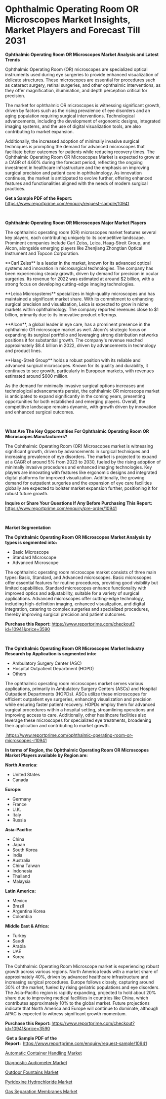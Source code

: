 <p><h1>Ophthalmic Operating Room OR Microscopes Market Insights, Market Players and Forecast Till 2031</h1></p><p><strong>Ophthalmic Operating Room OR Microscopes Market Analysis and Latest Trends</strong></p>
<p><p>Ophthalmic Operating Room (OR) microscopes are specialized optical instruments used during eye surgeries to provide enhanced visualization of delicate structures. These microscopes are essential for procedures such as cataract surgery, retinal surgeries, and other ophthalmic interventions, as they offer magnification, illumination, and depth perception critical for precision.</p><p>The market for ophthalmic OR microscopes is witnessing significant growth, driven by factors such as the rising prevalence of eye disorders and an aging population requiring surgical interventions. Technological advancements, including the development of ergonomic designs, integrated imaging systems, and the use of digital visualization tools, are also contributing to market expansion. </p><p>Additionally, the increased adoption of minimally invasive surgical techniques is prompting the demand for advanced microscopes that facilitate better outcomes for patients while reducing recovery times. The Ophthalmic Operating Room OR Microscopes Market is expected to grow at a CAGR of 4.60% during the forecast period, reflecting the ongoing investment in healthcare infrastructure and the emphasis on improving surgical precision and patient care in ophthalmology. As innovation continues, the market is anticipated to evolve further, offering enhanced features and functionalities aligned with the needs of modern surgical practices.</p></p>
<p><strong>Get a Sample PDF of the Report:&nbsp;</strong> <a href="https://www.reportprime.com/enquiry/request-sample/10941?utm_campaign=1842&utm_medium=2&utm_source=Github&utm_content=ia&utm_term=29112024&utm_id=ophthalmic-operating-room-or-microscopes">https://www.reportprime.com/enquiry/request-sample/10941</a></p>
<p>&nbsp;</p>
<p><strong>Ophthalmic Operating Room OR Microscopes Major Market Players</strong></p>
<p><p>The ophthalmic operating room (OR) microscopes market features several key players, each contributing uniquely to its competitive landscape. Prominent companies include Carl Zeiss, Leica, Haag-Streit Group, and Alcon, alongside emerging players like Zhenjiang Zhongtian Optical Instrument and Topcon Corporation. </p><p>**Carl Zeiss** is a leader in the market, known for its advanced optical systems and innovation in microsurgical technologies. The company has been experiencing steady growth, driven by demand for precision in ocular surgeries. Its revenue for 2022 was estimated at around $2 billion, with a strong focus on developing cutting-edge imaging technologies.</p><p>**Leica Microsystems** specializes in high-quality microscopes and has maintained a significant market share. With its commitment to enhancing surgical precision and visualization, Leica is expected to grow in niche markets within ophthalmology. The company reported revenues close to $1 billion, primarily due to its innovative product offerings.</p><p>**Alcon**, a global leader in eye care, has a prominent presence in the ophthalmic OR microscope market as well. Alcon's strategic focus on expanding its surgical portfolio and leveraging strong distribution networks positions it for substantial growth. The company's revenue reached approximately $8.4 billion in 2022, driven by advancements in technology and product lines.</p><p>**Haag-Streit Group** holds a robust position with its reliable and advanced surgical microscopes. Known for its quality and durability, it continues to see growth, particularly in European markets, with revenues estimated around $600 million.</p><p>As the demand for minimally invasive surgical options increases and technological advancements persist, the ophthalmic OR microscope market is anticipated to expand significantly in the coming years, presenting opportunities for both established and emerging players. Overall, the competitive landscape remains dynamic, with growth driven by innovation and enhanced surgical outcomes.</p></p>
<p>&nbsp;</p>
<p><strong>What Are The Key Opportunities For Ophthalmic Operating Room OR Microscopes Manufacturers?</strong></p>
<p><p>The Ophthalmic Operating Room (OR) Microscopes market is witnessing significant growth, driven by advancements in surgical techniques and increasing prevalence of eye disorders. The market is projected to expand at a CAGR of around 5% from 2023 to 2030, fueled by the rising adoption of minimally invasive procedures and enhanced imaging technologies. Key players are innovating with features like ergonomic designs and integrated digital platforms for improved visualization. Additionally, the growing demand for outpatient surgeries and the expansion of eye care facilities globally are expected to bolster market expansion further, positioning it for robust future growth.</p></p>
<p><strong>Inquire or Share Your Questions If Any Before Purchasing This Report:</strong> <a href="https://www.reportprime.com/enquiry/pre-order/10941?utm_campaign=1842&utm_medium=2&utm_source=Github&utm_content=ia&utm_term=29112024&utm_id=ophthalmic-operating-room-or-microscopes">https://www.reportprime.com/enquiry/pre-order/10941</a></p>
<p>&nbsp;</p>
<p><strong>Market Segmentation</strong></p>
<p><strong>The Ophthalmic Operating Room OR Microscopes Market Analysis by types is segmented into:</strong></p>
<p><ul><li>Basic Microscope</li><li>Standard Microscope</li><li>Advanced Microscope</li></ul></p>
<p><p>The ophthalmic operating room microscope market consists of three main types: Basic, Standard, and Advanced microscopes. Basic microscopes offer essential features for routine procedures, providing good visibility but limited capabilities. Standard microscopes enhance functionality with improved optics and adjustability, suitable for a variety of surgical applications. Advanced microscopes offer cutting-edge technology, including high-definition imaging, enhanced visualization, and digital integration, catering to complex surgeries and specialized procedures, thereby improving surgical precision and patient outcomes.</p></p>
<p><strong>Purchase this Report:&nbsp;</strong><a href="https://www.reportprime.com/checkout?id=10941&price=3590&utm_campaign=1842&utm_medium=2&utm_source=Github&utm_content=ia&utm_term=29112024&utm_id=ophthalmic-operating-room-or-microscopes">https://www.reportprime.com/checkout?id=10941&price=3590</a></p>
<p>&nbsp;</p>
<p><strong>The Ophthalmic Operating Room OR Microscopes Market Industry Research by Application is segmented into:</strong></p>
<p><ul><li>Ambulatory Surgery Center (ASC)</li><li>Hospital Outpatient Department (HOPD)</li><li>Others</li></ul></p>
<p><p>The ophthalmic operating room microscopes market serves various applications, primarily in Ambulatory Surgery Centers (ASCs) and Hospital Outpatient Departments (HOPDs). ASCs utilize these microscopes for efficient outpatient eye surgeries, enhancing visualization and precision while ensuring faster patient recovery. HOPDs employ them for advanced surgical procedures within a hospital setting, streamlining operations and improving access to care. Additionally, other healthcare facilities also leverage these microscopes for specialized eye treatments, broadening their application and contributing to market growth.</p></p>
<p><a href="https://www.reportprime.com/ophthalmic-operating-room-or-microscopes-r10941?utm_campaign=1842&utm_medium=2&utm_source=Github&utm_content=ia&utm_term=29112024&utm_id=ophthalmic-operating-room-or-microscopes">&nbsp;https://www.reportprime.com/ophthalmic-operating-room-or-microscopes-r10941</a></p>
<p><strong>In terms of Region, the Ophthalmic Operating Room OR Microscopes Market Players available by Region are:</strong></p>
<p>
    <p> <strong> North America: </strong>
        <ul>
            <li>United States</li>
            <li>Canada</li>
        </ul>
        </p> 
    <p> <strong> Europe: </strong>
        <ul>
            <li>Germany</li>
            <li>France</li>
            <li>U.K.</li>
            <li>Italy</li>
            <li>Russia</li>
        </ul>
        </p> 
    <p> <strong> Asia-Pacific: </strong>
        <ul>
            <li>China</li>
            <li>Japan</li>
            <li>South Korea</li>
            <li>India</li>
            <li>Australia</li>
            <li>China Taiwan</li>
            <li>Indonesia</li>
            <li>Thailand</li>
            <li>Malaysia</li>
        </ul>
        </p> 
    <p> <strong> Latin America: </strong>
        <ul>
            <li>Mexico</li>
            <li>Brazil</li>
            <li>Argentina Korea</li>
            <li>Colombia</li>
        </ul>
        </p> 
    <p> <strong> Middle East & Africa: </strong>
        <ul>
            <li>Turkey</li>
            <li>Saudi</li>
            <li>Arabia</li>
            <li>UAE</li>
            <li>Korea</li>
        </ul>
    </p>
    </p>
<p><p>The Ophthalmic Operating Room Microscope market is experiencing robust growth across various regions. North America leads with a market share of approximately 40%, driven by advanced healthcare infrastructure and increasing surgical procedures. Europe follows closely, capturing around 30% of the market, fueled by rising geriatric populations and eye disorders. The Asia-Pacific region is rapidly expanding, projected to hold about 20% share due to improving medical facilities in countries like China, which contributes approximately 10% to the global market. Future projections indicate that North America and Europe will continue to dominate, although APAC is expected to witness significant growth momentum.</p></p>
<p><strong>Purchase this Report: </strong><a href="https://www.reportprime.com/checkout?id=10941&price=3590&utm_campaign=1842&utm_medium=2&utm_source=Github&utm_content=ia&utm_term=29112024&utm_id=ophthalmic-operating-room-or-microscopes">https://www.reportprime.com/checkout?id=10941&price=3590</a></p>
<p>&nbsp;<strong>Get a Sample PDF of the Report:&nbsp;&nbsp;</strong><a href="https://www.reportprime.com/enquiry/request-sample/10941?utm_campaign=1842&utm_medium=2&utm_source=Github&utm_content=ia&utm_term=29112024&utm_id=ophthalmic-operating-room-or-microscopes">https://www.reportprime.com/enquiry/request-sample/10941</a></p>
<p><strong></strong></p>
<p><p><a href="https://issuu.com/reportprime-2/docs/automatic-container-handling-market_d0b6dbaf902f50?utm_campaign=1842&utm_medium=2&utm_source=Github&utm_content=ia&utm_term=29112024&utm_id=ophthalmic-operating-room-or-microscopes">Automatic Container Handling Market</a></p><p><a href="https://www.linkedin.com/pulse/diagnostic-audiometer-market-study-forecasted-cagr-62-serving-ll1pe?utm_campaign=1842&utm_medium=2&utm_source=Github&utm_content=ia&utm_term=29112024&utm_id=ophthalmic-operating-room-or-microscopes">Diagnostic Audiometer Market</a></p><p><a href="https://issuu.com/reportprime-2/docs/outdoor-fountains-market-size-2030._ff5430bbb8c693?utm_campaign=1842&utm_medium=2&utm_source=Github&utm_content=ia&utm_term=29112024&utm_id=ophthalmic-operating-room-or-microscopes">Outdoor Fountains Market</a></p><p><a href="https://www.linkedin.com/pulse/detailed-pyridoxine-hydrochloride-market-analysis-2024-2031-cftcf?utm_campaign=1842&utm_medium=2&utm_source=Github&utm_content=ia&utm_term=29112024&utm_id=ophthalmic-operating-room-or-microscopes">Pyridoxine Hydrochloride Market</a></p><p><a href="https://www.linkedin.com/pulse/booming-gas-separation-membranes-market-sector-analysis-ghsjc?utm_campaign=1842&utm_medium=2&utm_source=Github&utm_content=ia&utm_term=29112024&utm_id=ophthalmic-operating-room-or-microscopes">Gas Separation Membranes Market</a></p></p>